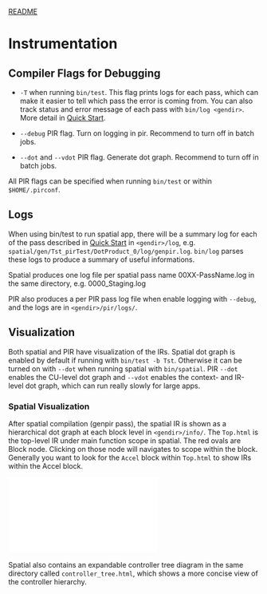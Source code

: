 [README](../README.md)

# Instrumentation

## Compiler Flags for Debugging

- `-T` when running `bin/test`. This flag prints logs for each pass, which can make it easier to
  tell which pass the error is coming from. You can also track status and error message of each pass
  with `bin/log <gendir>`. More detail in [Quick Start](QUICKSTART.md).

- `--debug` PIR flag. Turn on logging in pir. Recommend to turn off in batch jobs.

- `--dot` and `--vdot` PIR flag. Generate dot graph. Recommend to turn off in batch jobs.

All PIR flags can be specified when running `bin/test` or within `$HOME/.pirconf`.

## Logs
When using bin/test to run spatial app, there will be a summary log for each of the pass described
in [Quick Start](QUICKSTART.md) in `<gendir>/log`, e.g.
`spatial/gen/Tst_pirTest/DotProduct_0/log/genpir.log`.  `bin/log` parses these logs to produce a
summary of useful informations.

Spatial produces one log file per spatial pass name 00XX-PassName.log in the same directory, e.g.
0000_Staging.log 

PIR also produces a per PIR pass log file when enable logging with `--debug`, and the logs are in 
`<gendir>/pir/logs/`.

## Visualization

Both spatial and PIR have visualization of the IRs. Spatial dot graph is enabled by default if
running with `bin/test -b Tst`. Otherwise it can be turned on with `--dot` when running spatial with
`bin/spatial`.
PIR `--dot` enables the CU-level dot graph and `--vdot` enables
the context- and IR-level dot graph, which can run really slowly for large apps.

### Spatial Visualization
After spatial compilation (genpir pass), the spatial IR is shown as a hierarchical dot graph at each
block level in `<gendir>/info/`. The `Top.html` is the top-level IR under main function scope in
spatial. The red ovals are Block node. Clicking on those node will navigates to scope within the
block. Generally you want to look for the `Accel` block within `Top.html` to show IRs within the
Accel block.

![Spatial Dot Graph](figs/Top.html) 

Spatial also contains an expandable controller tree diagram in the same directory called `controller_tree.html`, 
which shows a more concise view of the controller hierarchy.
